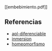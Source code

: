 [[embebimiento.pdf]]

## Referencias
- [apl-diferenciable](./apl-diferenciable.md)
- [inmersion](./inmersion.md)
- [homeomorfismo](./homeomorfismo.md)
